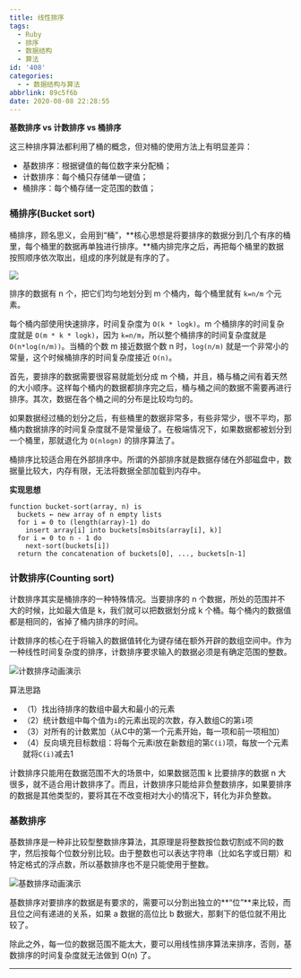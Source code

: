 ```yaml
---
title: 线性排序
tags:
  - Ruby
  - 排序
  - 数据结构
  - 算法
id: '408'
categories:
  - - 数据结构与算法
abbrlink: 89c5f6b
date: 2020-08-08 22:28:55
---
```


**基数排序 vs 计数排序 vs 桶排序**

这三种排序算法都利用了桶的概念，但对桶的使用方法上有明显差异：

*   基数排序：根据键值的每位数字来分配桶；
*   计数排序：每个桶只存储单一键值；
*   桶排序：每个桶存储一定范围的数值；

### 桶排序(Bucket sort)

桶排序，顾名思义，会用到“桶”，**核心思想是将要排序的数据分到几个有序的桶里，每个桶里的数据再单独进行排序。**桶内排完序之后，再把每个桶里的数据按照顺序依次取出，组成的序列就是有序的了。

![](https://static001.geekbang.org/resource/image/98/ae/987564607b864255f81686829503abae.jpg)

排序的数据有 n 个，把它们均匀地划分到 m 个桶内，每个桶里就有 `k=n/m` 个元素。

每个桶内部使用快速排序，时间复杂度为 `O(k * logk)`。m 个桶排序的时间复杂度就是 `O(m * k * logk)`，因为 `k=n/m`，所以整个桶排序的时间复杂度就是 `O(n*log(n/m))`。当桶的个数 m 接近数据个数 n 时，`log(n/m)` 就是一个非常小的常量，这个时候桶排序的时间复杂度接近 `O(n)`。

首先，要排序的数据需要很容易就能划分成 m 个桶，并且，桶与桶之间有着天然的大小顺序。这样每个桶内的数据都排序完之后，桶与桶之间的数据不需要再进行排序。其次，数据在各个桶之间的分布是比较均匀的。

如果数据经过桶的划分之后，有些桶里的数据非常多，有些非常少，很不平均，那桶内数据排序的时间复杂度就不是常量级了。在极端情况下，如果数据都被划分到一个桶里，那就退化为 `O(nlogn)` 的排序算法了。

桶排序比较适合用在外部排序中。所谓的外部排序就是数据存储在外部磁盘中，数据量比较大，内存有限，无法将数据全部加载到内存中。

**实现思想**

```
function bucket-sort(array, n) is
  buckets ← new array of n empty lists
  for i = 0 to (length(array)-1) do
    insert array[i] into buckets[msbits(array[i], k)]
  for i = 0 to n - 1 do
    next-sort(buckets[i])
  return the concatenation of buckets[0], ..., buckets[n-1]
```

### 计数排序(Counting sort)

计数排序其实是桶排序的一种特殊情况。当要排序的 n 个数据，所处的范围并不大的时候，比如最大值是 k，我们就可以把数据划分成 k 个桶。每个桶内的数据值都是相同的，省掉了桶内排序的时间。

计数排序的核心在于将输入的数据值转化为键存储在额外开辟的数组空间中。作为一种线性时间复杂度的排序，计数排序要求输入的数据必须是有确定范围的整数。

![计数排序动画演示](https://www.runoob.com/wp-content/uploads/2019/03/countingSort.gif)

算法思路

*   （1）找出待排序的数组中最大和最小的元素
*   （2）统计数组中每个值为`i`的元素出现的次数，存入数组C的第`i`项
*   （3）对所有的计数累加（从C中的第一个元素开始，每一项和前一项相加）
*   （4）反向填充目标数组：将每个元素i放在新数组的第`C(i)`项，每放一个元素就将`C(i)`减去1

计数排序只能用在数据范围不大的场景中，如果数据范围 k 比要排序的数据 n 大很多，就不适合用计数排序了。而且，计数排序只能给非负整数排序，如果要排序的数据是其他类型的，要将其在不改变相对大小的情况下，转化为非负整数。

### 基数排序

基数排序是一种非比较型整数排序算法，其原理是将整数按位数切割成不同的数字，然后按每个位数分别比较。由于整数也可以表达字符串（比如名字或日期）和特定格式的浮点数，所以基数排序也不是只能使用于整数。

![基数排序动画演示](https://www.runoob.com/wp-content/uploads/2019/03/radixSort.gif)

基数排序对要排序的数据是有要求的，需要可以分割出独立的**“位”**来比较，而且位之间有递进的关系，如果 a 数据的高位比 b 数据大，那剩下的低位就不用比较了。

除此之外，每一位的数据范围不能太大，要可以用线性排序算法来排序，否则，基数排序的时间复杂度就无法做到 O(n) 了。

* * *